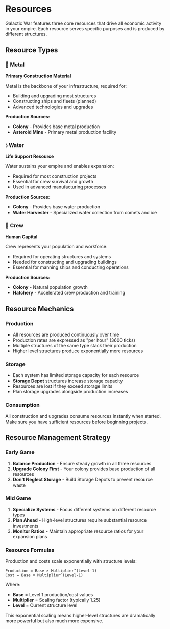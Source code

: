 # Resources

Galactic War features three core resources that drive all economic activity in your empire. Each resource serves specific purposes and is produced by different structures.

## Resource Types

### 🔩 Metal
**Primary Construction Material**

Metal is the backbone of your infrastructure, required for:
- Building and upgrading most structures
- Constructing ships and fleets (planned)
- Advanced technologies and upgrades

**Production Sources:**
- **Colony** - Provides base metal production
- **Asteroid Mine** - Primary metal production facility

### 💧 Water
**Life Support Resource**

Water sustains your empire and enables expansion:
- Required for most construction projects
- Essential for crew survival and growth
- Used in advanced manufacturing processes

**Production Sources:**
- **Colony** - Provides base water production  
- **Water Harvester** - Specialized water collection from comets and ice

### 👥 Crew
**Human Capital**

Crew represents your population and workforce:
- Required for operating structures and systems
- Needed for constructing and upgrading buildings
- Essential for manning ships and conducting operations

**Production Sources:**
- **Colony** - Natural population growth
- **Hatchery** - Accelerated crew production and training

## Resource Mechanics

### Production
- All resources are produced continuously over time
- Production rates are expressed as "per hour" (3600 ticks)
- Multiple structures of the same type stack their production
- Higher level structures produce exponentially more resources

### Storage
- Each system has limited storage capacity for each resource
- **Storage Depot** structures increase storage capacity
- Resources are lost if they exceed storage limits
- Plan storage upgrades alongside production increases

### Consumption
All construction and upgrades consume resources instantly when started. Make sure you have sufficient resources before beginning projects.

## Resource Management Strategy

### Early Game
1. **Balance Production** - Ensure steady growth in all three resources
2. **Upgrade Colony First** - Your colony provides base production of all resources
3. **Don't Neglect Storage** - Build Storage Depots to prevent resource waste

### Mid Game
1. **Specialize Systems** - Focus different systems on different resource types
2. **Plan Ahead** - High-level structures require substantial resource investments
3. **Monitor Ratios** - Maintain appropriate resource ratios for your expansion plans

### Resource Formulas

Production and costs scale exponentially with structure levels:

```
Production = Base × Multiplier^(Level-1)
Cost = Base × Multiplier^(Level-1)
```

Where:
- **Base** = Level 1 production/cost values
- **Multiplier** = Scaling factor (typically 1.25)
- **Level** = Current structure level

This exponential scaling means higher-level structures are dramatically more powerful but also much more expensive. 
